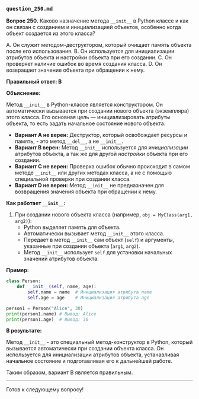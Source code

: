 ### `question_250.md`

**Вопрос 250.** Каково назначение метода `__init__` в Python классе и как он связан с созданием и инициализацией объектов, особенно когда объект создается из этого класса?

A. Он служит методом-деструктором, который очищает память объекта после его использования.
B. Он используется для инициализации атрибутов объекта и настройки объекта при его создании.
C. Он проверяет наличие ошибок во время создания класса.
D. Он возвращает значение объекта при обращении к нему.

**Правильный ответ: B**

**Объяснение:**

Метод `__init__` в Python-классе является конструктором. Он автоматически вызывается при создании нового объекта (экземпляра) этого класса. Его основная цель — инициализировать атрибуты объекта, то есть задать начальное состояние нового объекта.

*   **Вариант A не верен:** Деструктор, который освобождает ресурсы и память, - это метод `__del__`, а не `__init__`.
*   **Вариант B верен:** Метод `__init__` используется для *инициализации* атрибутов объекта, а так же для другой *настройки* объекта при его создании.
*   **Вариант C не верен:** Проверка ошибок обычно происходит в самом методе `__init__` или других методах класса, а не с помощью специальной проверки при создании класса.
*   **Вариант D не верен:**  Метод `__init__` не предназначен для возвращения значения объекта при обращении к нему.

**Как работает `__init__`:**

1.  При создании нового объекта класса (например, `obj = MyClass(arg1, arg2)`):
    *   Python выделяет память для объекта.
    *   Автоматически вызывает метод `__init__` этого класса.
    *   Передает в метод `__init__` сам объект (`self`) и аргументы, указанные при создании объекта (`arg1`, `arg2`).
    *   Метод `__init__` использует `self` для установки начальных значений атрибутов объекта.

**Пример:**

```python
class Person:
    def __init__(self, name, age):
        self.name = name  # Инициализация атрибута name
        self.age = age    # Инициализация атрибута age

person1 = Person("Alice", 30)
print(person1.name) # Вывод: Alice
print(person1.age)  # Вывод: 30

```

**В результате:**

Метод `__init__` - это специальный метод-конструктор в Python, который вызывается автоматически при создании объекта класса. Он используется для инициализации атрибутов объекта, устанавливая начальное состояние и подготавливая его к дальнейшей работе.

Таким образом, вариант B является правильным.

---

Готов к следующему вопросу!
